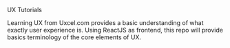 UX Tutorials

Learning UX from Uxcel.com provides a basic understanding of what exactly user experience is.
Using ReactJS as frontend, this repo will provide basics terminology of the core elements of UX.
